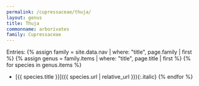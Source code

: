```yaml
---
permalink: /cupressaceae/thuja/
layout: genus
title: Thuja
commonname: arborivates
family: Cupressaceae
---
```


Entries:
{% assign family = site.data.nav | where: "title", page.family | first %}
{% assign genus = family.items | where: "title", page.title | first %}
{% for species in genus.items %}
  - [{{ species.title }}]({{ species.url | relative_url }}){:.italic}
{% endfor %}
